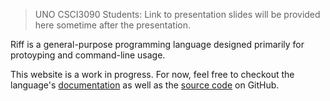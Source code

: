 > UNO CSCI3090 Students: Link to presentation slides will be provided
> here sometime after the presentation.

Riff is a general-purpose programming language designed primarily for
protoyping and command-line usage.

This website is a work in progress. For now, feel free to checkout the
language's [documentation](/doc) as well as the [source
code](https://github.com/rootbeersoup/riff) on GitHub.

